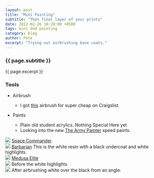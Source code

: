 ```yaml
---
layout: post
title: "Mini Painting"
subtitle: "That final layer of your prints"
date: 2022-02-26 10:20:00 +0500
tags: mini dnd painting
category: blog
author: Pete
excerpt: "Trying out airbrushing base coats."
---
```

### {{ page.subtitle }}
{{ page.excerpt }}

### Tools
* Airbrush
  * I got [this](https://www.amazon.com/gp/product/B001TO578Q/ref=as_li_tl?ie=UTF8&camp=1789&creative=9325&creativeASIN=B001TO578Q&linkCode=as2&tag=hepaestus-20&linkId=7b7fa158c1cb2e9a23af1c50e5f340e9) airbrush for super cheap on Craigslist.

* Paints
  * Plain old student acrylics. Nothing Special Here yet
  * Looking into the new [The Army Painter](https://shop.thearmypainter.com/us/wp8054p) speed paints.

<div class="row">
  <div class="col">
    <img src="/3d-printing/images/20220220_143757-space-commander.jpg" style=""/>
    <a href="https://www.myminifactory.com/object/3d-print-space-commander-176860">Space Commander</a>
  </div>

  <div class="col">
    <img src="/3d-printing/images/20220220_153716-barbarian.jpg" style=""/>
    <a href="https://www.myminifactory.com/object/3d-print-barbarian-champion-141622">Barbarian</a>
    This is the white resin with a black undercoat and white highlights.
  </div>

  <div class="col">
    <img src="/3d-printing/images/20220224_112214-medusa-elite.jpg" style=""/>
    <a href="https://www.myminifactory.com/object/3d-print-medusa-elites-bundle-longbows-154665">Medusa Elite</a>
  </div>
</div>
<div class="row">
  <div class="col">
    <img src="/3d-printing/images/20220224_115324-black-base-coat.jpg" style="max-width: 50%"/>
    Before the white highlights
  </div>
  <div class="col">
    <img src="/3d-printing/images/20220224_115731-zombies.jpg" style="max-width: 50%"/>
    After airbrushing white over the black from an angle.
  </div>
</div>
